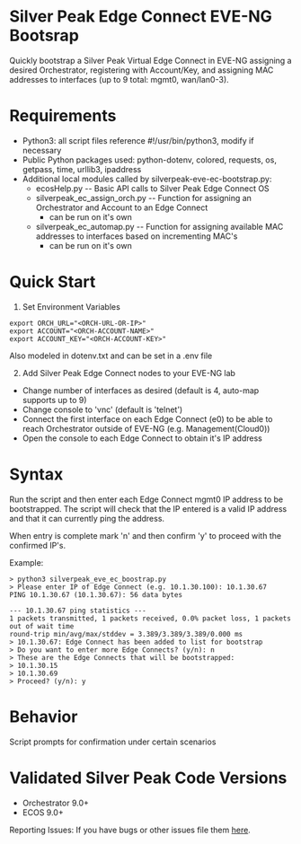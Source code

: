 # Silver Peak Edge Connect EVE-NG Bootsrap
Quickly bootstrap a Silver Peak Virtual Edge Connect in EVE-NG assigning a desired Orchestrator, registering with Account/Key, and assigning MAC addresses to interfaces (up to 9 total: mgmt0, wan/lan0-3).

# Requirements
- Python3:  all script files reference #!/usr/bin/python3, modify if necessary 
- Public Python packages used: python-dotenv, colored, requests, os, getpass, time, urllib3, ipaddress
- Additional local modules called by silverpeak-eve-ec-bootstrap.py:
    - ecosHelp.py -- Basic API calls to Silver Peak Edge Connect OS
    - silverpeak_ec_assign_orch.py -- Function for assigning an Orchestrator and Account to an Edge Connect
        - can be run on it's own
    - silverpeak_ec_automap.py -- Function for assigning available MAC addresses to interfaces based on incrementing MAC's
        - can be run on it's own


# Quick Start

1. Set Environment Variables
```
export ORCH_URL="<ORCH-URL-OR-IP>" 
export ACCOUNT="<ORCH-ACCOUNT-NAME>" 
export ACCOUNT_KEY="<ORCH-ACCOUNT-KEY>" 
```
Also modeled in dotenv.txt and can be set in a .env file


2. Add Silver Peak Edge Connect nodes to your EVE-NG lab
- Change number of interfaces as desired (default is 4, auto-map supports up to 9)
- Change console to 'vnc' (default is 'telnet')
- Connect the first interface on each Edge Connect (e0) to be able to reach Orchestrator outside of EVE-NG (e.g. Management(Cloud0))
- Open the console to each Edge Connect to obtain it's IP address


# Syntax

Run the script and then enter each Edge Connect mgmt0 IP address to be bootstrapped. The script will check that the IP entered is a valid IP address and that it can currently ping the address.

When entry is complete mark 'n' and then confirm 'y' to proceed with the confirmed IP's.

Example:

```
> python3 silverpeak_eve_ec_boostrap.py
> Please enter IP of Edge Connect (e.g. 10.1.30.100): 10.1.30.67
PING 10.1.30.67 (10.1.30.67): 56 data bytes

--- 10.1.30.67 ping statistics ---
1 packets transmitted, 1 packets received, 0.0% packet loss, 1 packets out of wait time
round-trip min/avg/max/stddev = 3.389/3.389/3.389/0.000 ms
> 10.1.30.67: Edge Connect has been added to list for bootstrap
> Do you want to enter more Edge Connects? (y/n): n
> These are the Edge Connects that will be bootstrapped:
> 10.1.30.15
> 10.1.30.69
> Proceed? (y/n): y
```


# Behavior
Script prompts for confirmation under certain scenarios

# Validated Silver Peak Code Versions
-   Orchestrator 9.0+
-   ECOS 9.0+

Reporting Issues:
If you have bugs or other issues file them [here](issues).
